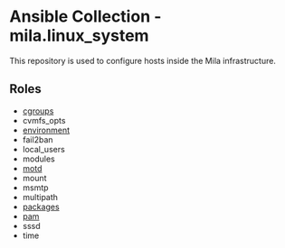 # Ansible Collection - mila.linux_system

This repository is used to configure hosts inside the Mila infrastructure.

## Roles

* [cgroups](roles/cgroups/README.md)
* cvmfs_opts
* [environment](roles/environment/README.md)
* fail2ban
* local_users
* modules
* [motd](roles/motd/README.md)
* mount
* msmtp
* multipath
* [packages](roles/packages/README.md)
* [pam](roles/pam/README.md)
* sssd
* time
